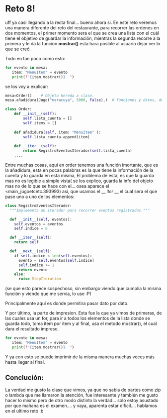 # Reto 8!
uff ya casi llegando a la recta final...
bueno ahora si.
En este reto veremos una manera diferente del reto del restaurante, para recorrer las ordenes en dos momentos, el primer momento sera el que se crea una lista con el cuál tiene el
objetivo de guardar la información, mientras la segunda recorre a la primera y le da la funcion **mostrar()** esta hara posible al usuario dejar ver lo que se creó.

Todo en tan poco como esto:
```python
for evento in mesa:
   item: "MenuItem" = evento
   print(f"{item.mostrar()}  ")
```
se los voy a explicar:
```python
mesa=Order()    # Objeto hereda a clase.
mesa.añadidura(Jugo("maracuya", 5000, False),)  # funciones y datos, de los cuales usa mesa de Order()
```
```python
class Order:
    def __init__(self):                       
        self.lista_cuenta = []
        self.items = []
          
    def añadidura(self, item: "MenuItem" ):
        self.lista_cuenta.append(item)
        
    def __iter__(self):
        return RegistroEventosIterador(self.lista_cuenta)
    ....
```
Entre muchas cosas, aqui en order tenemos una función  imortante, que es la añadidura, esta en pocas palabras es la que tiene la información de la cuenta y lo guarda en esta misma,
El problema de esta, es que la guarda mas no es legible a simple vista( se los explico, guarda la info del objeto mas no de lo que se hace con el... osea aparece el <main_jugoetcetc.393993)
así, que usamos el __ _iter_ __ el cual sera el que pase uno a uno de los elementos:
```python
class RegistroEventosIterador:
  """Implementa un iterador para recorrer eventos registrados."""

  def __init__(self, eventos):
    self.eventos = eventos
    self.indice = 0

  def __iter__(self):
    return self

  def __next__(self):
    if self.indice < len(self.eventos):
      evento = self.eventos[self.indice]
      self.indice += 1
      return evento
    else:
      raise StopIteration
```
(se que esto parece sospechoso, sin embargo viendo que cumplia la misma función y viendo que me servia, lo use :P)

Principalmente aquí es donde permitira pasar dato por dato.

Y por último, la parte de impresion. 
Esta fue la que ya vimos de primeras, de las cuales usa un for, para ir a todos los elementos de la lista donde se guarda todo, toma item por item y al final, usa el metodo mostrar(),
el cual dara el resultado impreso.
```python
for evento in mesa:
   item: "MenuItem" = evento
   print(f"{item.mostrar()}  ")
```
Y ya con esto se puede imprimir de la misma manera muchas veces más hasta llegar al final.
## Conclución:
La verdad me gusto la clase que vimos, ya que no sabia de partes como zip o lambda que me llamaron la atención, fue interesante y también me gusto hacer lo mismo pero de otro modo distinto
la verdad... solo estoy asustado por que mañana es el examen.... y vaya, aparenta estar dificil.... hablamos en el ultimo reto :b 
